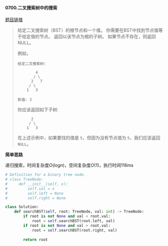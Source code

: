 #### 0700.二叉搜索树中的搜索

[题目链接](https://leetcode-cn.com/problems/search-in-a-binary-search-tree)

> 给定二叉搜索树（BST）的根节点和一个值。 你需要在BST中找到节点值等于给定值的节点。 返回以该节点为根的子树。 如果节点不存在，则返回 NULL。
>
> 例如，
>
> ```
> 给定二叉搜索树:
> 
>         4
>        / \
>       2   7
>      / \
>     1   3
> 
> 和值: 2
> ```
>
> 你应该返回如下子树:
>
> ```
>       2     
>      / \   
>     1   3
> ```
>
> 在上述示例中，如果要找的值是 `5`，但因为没有节点值为 `5`，我们应该返回 `NULL`。

**简单思路**

递归搜索，时间复杂度$O(logn)$，空间复杂度$O(1)$，执行时间116ms

```python
# Definition for a binary tree node.
# class TreeNode:
#     def __init__(self, x):
#         self.val = x
#         self.left = None
#         self.right = None

class Solution:
    def searchBST(self, root: TreeNode, val: int) -> TreeNode:     
        if root is not None and val < root.val:
            root = self.searchBST(root.left, val)
        if root is not None and val > root.val:
            root = self.searchBST(root.right, val)
        
        return root
```

